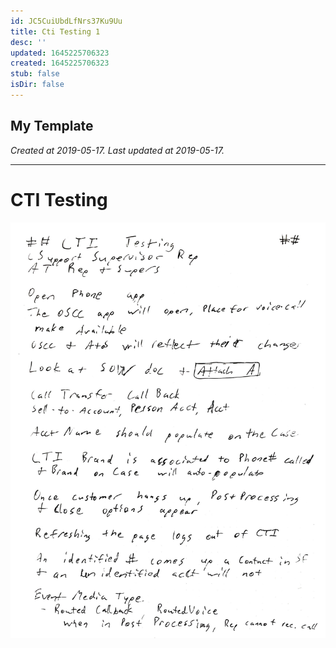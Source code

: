 ```yaml
---
id: JC5CuiUbdLfNrs37Ku9Uu
title: Cti Testing 1
desc: ''
updated: 1645225706323
created: 1645225706323
stub: false
isDir: false
---
```

My Template
---

_Created at 2019-05-17._
_Last updated at 2019-05-17._




---

# CTI Testing


![CTI Testing.jpg](assets/CTI-Testing.jpg)

